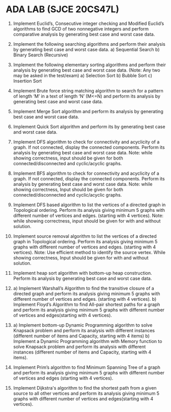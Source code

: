 # ADA LAB (SJCE 20CS47L)
1. Implement Euclid’s, Consecutive integer checking and Modified Euclid’s algorithms to find GCD of two nonnegative integers and perform comparative analysis by generating best case and worst case data.

2. Implement the following searching algorithms and perform their analysis by generating best case and worst case data.
   a) Sequential Search
   b) Binary Search (Recursive)

3. Implement the following elementary sorting algorithms and perform their analysis by generating best case and worst case data. (Note: Any two may be asked in the test/exam)
   a) Selection Sort
   b) Bubble Sort
   c) Insertion Sort

4. Implement Brute force string matching algorithm to search for a pattern of length ‘M’ in a text of length ‘N’ (M<=N) and perform its analysis by generating best case and worst case data.

5. Implement Merge Sort algorithm and perform its analysis by generating best case and worst case data.

6. Implement Quick Sort algorithm and perform its by generating best case and worst case data.

7. Implement DFS algorithm to check for connectivity and acyclicity of a graph. If not connected, display the connected components. Perform its analysis by generating best case and worst case data. Note: while showing correctness, input should be given for both connected/disconnected and cyclic/acyclic graphs.

8. Implement BFS algorithm to check for connectivity and acyclicity of a graph. If not connected, display the connected components. Perform its analysis by generating best case and worst case data. Note: while showing correctness, Input should be given for both connected/disconnected and cyclic/acyclic graphs.

9. Implement DFS based algorithm to list the vertices of a directed graph in Topological ordering. Perform its analysis giving minimum 5 graphs with different number of vertices and edges. (starting with 4 vertices). Note: while showing correctness, input should be given for with and without solution.

10. Implement source removal algorithm to list the vertices of a directed graph in Topological ordering. Perform its analysis giving minimum 5 graphs with different number of vertices and edges. (starting with 4 vertices). Note: Use efficient method to identify the source vertex. While showing correctness, Input should be given for with and without solution.

11. Implement heap sort algorithm with bottom-up heap construction. Perform its analysis by generating best case and worst case data.

12. a) Implement Warshall’s Algorithm to find the transitive closure of a directed graph and perform its analysis giving minimum 5 graphs with different number of vertices and edges. (starting with 4 vertices).
    b) Implement Floyd’s Algorithm to find All-pair shortest paths for a graph and perform its analysis giving minimum 5 graphs with different number of vertices and edges(starting with 4 vertices).

13. a) Implement bottom-up Dynamic Programming algorithm to solve Knapsack problem and perform its analysis with different instances (different number of items and Capacity, starting with 4 items)
    b) Implement a Dynamic Programming algorithm with Memory function to solve Knapsack problem and perform its analysis with different instances (different number of items and Capacity, starting with 4 items).

14. Implement Prim’s algorithm to find Minimum Spanning Tree of a graph and perform its analysis giving minimum 5 graphs with different number of vertices and edges (starting with 4 vertices).

15. Implement Dijkstra's algorithm to find the shortest path from a given source to all other vertices and perform its analysis giving minimum 5 graphs with different number of vertices and edges(starting with 4 vertices).

